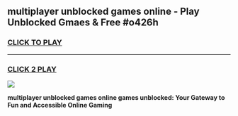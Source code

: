
## multiplayer unblocked games online - Play Unblocked Gmaes & Free #o426h
<h3>
<a href="https://premium.freeplayer.one?title=multiplayer_unblocked_games_online&ref=01M">CLICK TO PLAY</a></h3>
<hr>

<h3>
<a href="https://premium.freeplayer.one?title=multiplayer_unblocked_games_online&ref=01M">CLICK 2 PLAY</a>
  
</h3>

<a href="https://premium.freeplayer.one?title=multiplayer_unblocked_games_online&ref=01M"><img src="https://clearcache.store/games.png"></a>


**multiplayer unblocked games online games unblocked: Your Gateway to Fun and Accessible Online Gaming**
